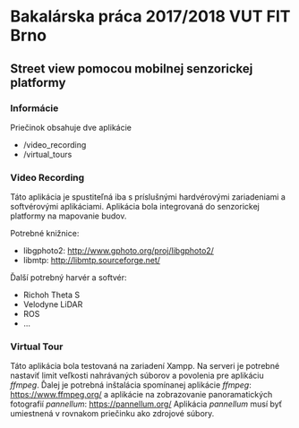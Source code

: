 # Bakalárska práca 2017/2018 VUT FIT Brno
## Street view pomocou mobilnej senzorickej platformy

### Informácie

Priečinok obsahuje dve aplikácie

  - /video_recording
  - /virtual_tours

### Video Recording

Táto aplikácia je spustiteľná iba s príslušnými hardvérovými zariadeniami a softvérovými aplikáciami. Aplikácia bola integrovaná do senzorickej platformy na mapovanie budov.

Potrebné knižnice:

  - libgphoto2: http://www.gphoto.org/proj/libgphoto2/
  - libmtp: http://libmtp.sourceforge.net/

Ďalší potrebný harvér a softvér:
  - Richoh Theta S
  - Velodyne LiDAR
  - ROS
  - ...

### Virtual Tour

Táto aplikácia bola testovaná na zariadení Xampp. Na serveri je potrebné nastaviť limit veľkosti nahrávaných súborov a povolenia pre aplikáciu *ffmpeg*. 
Ďalej je potrebná inštalácia spomínanej aplikácie *ffmpeg*: https://www.ffmpeg.org/ 
a aplikácie na zobrazovanie panoramatických fotografií *pannellum*: https://pannellum.org/ 
Aplikácia *pannellum* musí byť umiestnená v rovnakom priečinku ako zdrojové súbory.

